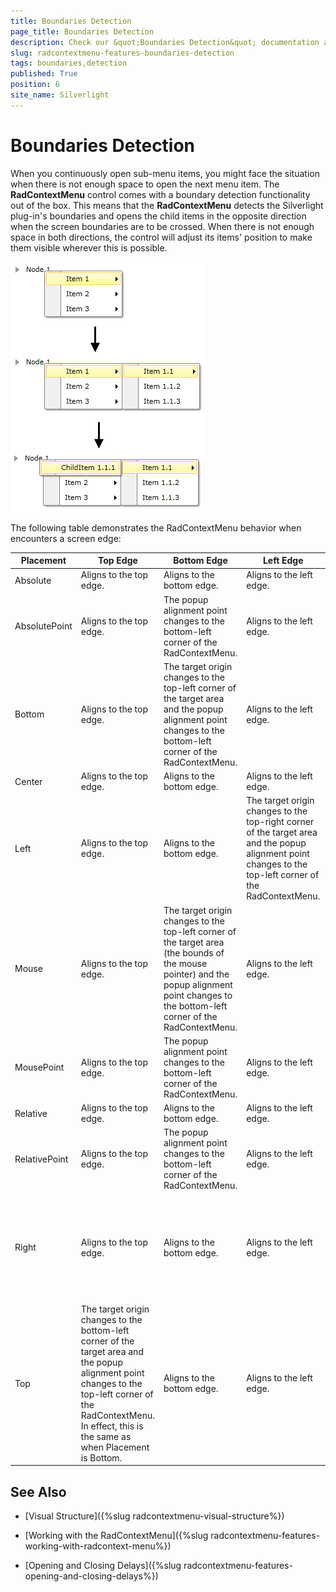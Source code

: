 ```yaml
---
title: Boundaries Detection
page_title: Boundaries Detection
description: Check our &quot;Boundaries Detection&quot; documentation article for the RadContextMenu {{ site.framework_name }} control.
slug: radcontextmenu-features-boundaries-detection
tags: boundaries,detection
published: True
position: 6
site_name: Silverlight
---
```


# Boundaries Detection

When you continuously open sub-menu items, you might face the situation when there is not enough space to open the next menu item. The __RadContextMenu__ control comes with a boundary detection functionality out of the box. This means that the __RadContextMenu__ detects the Silverlight plug-in's boundaries and opens the child items in the opposite direction when the screen boundaries are to be crossed. When there is not enough space in both directions, the control will adjust its items' position to make them visible wherever this is possible.

![{{ site.framework_name }} RadContextMenu Boundaries Detection](images/RadContextMenu_Features_Boundaries_Detection_01.png)

The following table demonstrates the RadContextMenu behavior when encounters a screen edge:

Placement	|	Top Edge	|	Bottom Edge	|	Left Edge	|	Right Edge
---	|	---	|	---	|	---	|	---
Absolute	|	Aligns to the top edge.	|	Aligns to the bottom edge.	|	Aligns to the left edge.	|	Aligns to the right edge.
AbsolutePoint	|	Aligns to the top edge.	|	The popup alignment point changes to the bottom-left corner of the RadContextMenu.	|	Aligns to the left edge.	|	The popup alignment point changes to the top-right corner of the RadContextMenu.
Bottom	|	Aligns to the top edge.	|	The target origin changes to the top-left corner of the target area and the popup alignment point changes to the bottom-left corner of the RadContextMenu.	|	Aligns to the left edge.	|	Aligns to the right edge.
Center	|	Aligns to the top edge.	|	Aligns to the bottom edge.	|	Aligns to the left edge.	|	Aligns to the right edge.
Left	|	Aligns to the top edge.	|	Aligns to the bottom edge.	|	The target origin changes to the top-right corner of the target area and the popup alignment point changes to the top-left corner of the RadContextMenu.	|	Aligns to the right edge.
Mouse	|	Aligns to the top edge.	|	The target origin changes to the top-left corner of the target area (the bounds of the mouse pointer) and the popup alignment point changes to the bottom-left corner of the RadContextMenu.	|	Aligns to the left edge.	|	Aligns to the right edge.
MousePoint	|	Aligns to the top edge.	|	The popup alignment point changes to the bottom-left corner of the RadContextMenu.	|	Aligns to the left edge.	|	The popup alignment point changes to the top-right corner of the popup.
Relative	|	Aligns to the top edge.	|	Aligns to the bottom edge.	|	Aligns to the left edge.	|	Aligns to the right edge.
RelativePoint	|	Aligns to the top edge.	|	The popup alignment point changes to the bottom-left corner of the RadContextMenu.	|	Aligns to the left edge.	|	The popup alignment point changes to the top-right corner of the popup.
Right	|	Aligns to the top edge.	|	Aligns to the bottom edge.	|	Aligns to the left edge.	|	The target origin changes to the top-left corner of the target area and the popup alignment point changes to the top-right corner of the RadContextMenu.
Top	|	The target origin changes to the bottom-left corner of the target area and the popup alignment point changes to the top-left corner of the RadContextMenu. In effect, this is the same as when Placement is Bottom.	|	Aligns to the bottom edge.	|	Aligns to the left edge.	|	Aligns to the right edge.


## See Also

 * [Visual Structure]({%slug radcontextmenu-visual-structure%})

 * [Working with the RadContextMenu]({%slug radcontextmenu-features-working-with-radcontext-menu%})

 * [Opening and Closing Delays]({%slug radcontextmenu-features-opening-and-closing-delays%})

